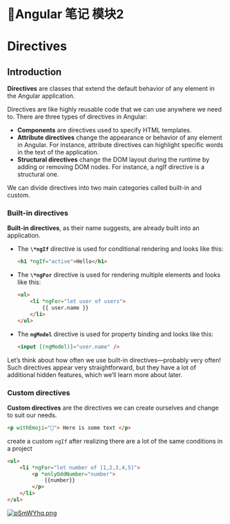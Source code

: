 # 📒Angular 笔记 模块2

# Directives

## Introduction

**Directives** are classes that extend the default behavior of any element in the Angular application. 

Directives are like highly reusable code that we can use anywhere we need to. There are three types of directives in Angular:

- **Components** are directives used to specify HTML templates.
- **Attribute directives** change the appearance or behavior of any element in Angular. For instance, attribute directives can highlight specific words in the text of the application.
- **Structural directives** change the DOM layout during the runtime by adding or removing DOM nodes. For instance, a ngIf directive is a structural one.

We can divide directives into two main categories called built-in and custom.

### Built-in directives

**Built-in directives**, as their name suggests, are already built into an application. 

- The **`\*ngIf`** directive is used for conditional rendering and looks like this:

  ```html
  <h1 *ngIf="active">Hello</h1>
  ```

- The **`\*ngFor`** directive is used for rendering multiple elements and looks like this:

  ```html
  <ul>
      <li *ngFor="let user of users">
          {{ user.name }}
      </li>
  </ul>
  ```

- The **`ngModel`** directive is used for property binding and looks like this:

  ```html
  <input [(ngModel)]="user.name" />
  ```

Let’s think about how often we use built-in directives—probably very often! Such directives appear very straightforward, but they have a lot of additional hidden features, which we’ll learn more about later.

### Custom directives

**Custom directives** are the directives we can create ourselves and change to suit our needs.

```html
<p withEmoji="🥳"> Here is some text </p>
```

create a custom `ngIf` after realizing there are a lot of the same conditions in a project

```html
<ul>
    <li *ngFor="let number of [1,2,3,4,5]">
        <p *onlyOddNumber="number">
            {{number}}
        </p>
    </li>
</ul>
```

[![pSmWYhq.png](https://s1.ax1x.com/2023/01/10/pSmWYhq.png)](https://imgse.com/i/pSmWYhq)

















